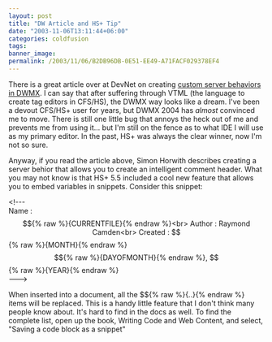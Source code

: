 ```yaml
---
layout: post
title: "DW Article and HS+ Tip"
date: "2003-11-06T13:11:44+06:00"
categories: coldfusion 
tags: 
banner_image: 
permalink: /2003/11/06/B2DB96DB-0E51-EE49-A71FACF029378EF4
---
```


There is a great article over at DevNet on creating <a href="http://www.macromedia.com/devnet/mx/dreamweaver/articles/server_behaviors.html">custom server behaviors in DWMX</a>. I can say that after suffering through VTML (the language to create tag editors in CFS/HS), the DWMX way looks like a dream. I've been a devout CFS/HS+ user for years, but DWMX 2004 has <i>almost</i> convinced me to move. There is still one little bug that annoys the heck out of me and prevents me from using it... but I'm still on the fence as to what IDE I will use as my primary editor. In the past, HS+ was always the clear winner, now I'm not so sure.

Anyway, if you read the article above, Simon Horwith describes creating a server behior that allows you to create an intelligent comment header. What you may not know is that HS+ 5.5 included a cool new feature that allows you to embed variables in snippets. Consider this snippet:

&lt;!---<br>
Name : $${% raw %}{CURRENTFILE}{% endraw %}<br>
Author : Raymond Camden<br>
Created : $${% raw %}{MONTH}{% endraw %} $${% raw %}{DAYOFMONTH}{% endraw %}, $${% raw %}{YEAR}{% endraw %}<br>
---&gt;

When inserted into a document, all the $${% raw %}{..}{% endraw %} items will be replaced. This is a handy little feature that I don't think many people know about. It's hard to find in the docs as well. To find the complete list, open up the book, Writing Code and Web Content, and select, "Saving a code block as a snippet"